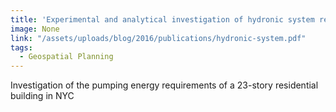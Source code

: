 ```yaml
---
title: 'Experimental and analytical investigation of hydronic system retrofits in an urban high-rise mixed use building'
image: None
link: "/assets/uploads/blog/2016/publications/hydronic-system.pdf"
tags:
  - Geospatial Planning
---
```


Investigation of the pumping energy requirements of a 23-story residential building in NYC
